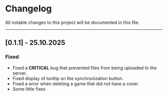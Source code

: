 # Changelog

All notable changes to this project will be documented in this file.

---

## [0.1.1] - 25.10.2025

### Fixed
- Fixed a **CRITICAL** bug that prevented files from being uploaded to the server.
- Fixed display of tooltip on the synchronization button.
- Fixed a error when deleting a game that did not have a cover.
- Some little fixes